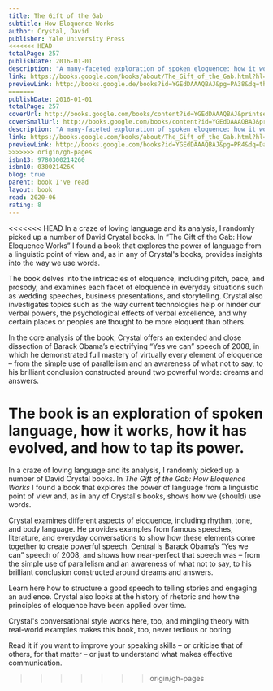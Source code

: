 ```yaml
---  
title: The Gift of the Gab  
subtitle: How Eloquence Works  
author: Crystal, David  
publisher: Yale University Press  
<<<<<<< HEAD
totalPage: 257  
publishDate: 2016-01-01  
description: "A many-faceted exploration of spoken eloquence: how it works, how it has evolved, and how to tap its remarkable power We all know eloquence when we hear it. But what exactly is it? And how might we gain more of it for ourselves? This entertaining and, yes, eloquent book illuminates the power of language from a linguistic point of view and provides fascinating insights into the way we use words. David Crystal, a world-renowned expert on the history and usage of the English language, probes the intricate workings of eloquence. His lively analysis encompasses everyday situations (wedding speeches, business presentations, storytelling) as well as the oratory of great public gatherings. Crystal focuses on the here and now of eloquent speaking--from pitch, pace, and prosody to jokes, appropriateness, and how to wield a microphone. He explains what is going on moment by moment and examines each facet of eloquence. He also investigates topics such as the way current technologies help or hinder our verbal powers, the psychological effects of verbal excellence, and why certain places or peoples are thought to be more eloquent than others. In the core analysis of the book, Crystal offers an extended and close dissection of Barack Obama's electrifying &quot;Yes we can&quot; speech of 2008, in which the president demonstrated full mastery of virtually every element of eloquence--from the simple use of parallelism and an awareness of what not to say, to his brilliant conclusion constructed around two powerful words: dreams and answers."  
link: https://books.google.com/books/about/The_Gift_of_the_Gab.html?hl=&id=YGEdDAAAQBAJ  
previewLink: http://books.google.de/books?id=YGEdDAAAQBAJ&pg=PA38&dq=the+gift+of+the+gab&hl=&as_pt=BOOKS&cd=1&source=gbs_api  
=======
publishDate: 2016-01-01  
totalPage: 257  
coverUrl: http://books.google.com/books/content?id=YGEdDAAAQBAJ&printsec=frontcover&img=1&zoom=1&edge=curl&source=gbs_api  
coverSmallUrl: http://books.google.com/books/content?id=YGEdDAAAQBAJ&printsec=frontcover&img=1&zoom=5&edge=curl&source=gbs_api  
description: "A many-faceted exploration of spoken eloquence: how it works, how it has evolved, and how to tap its remarkable power We all know eloquence when we hear it. But what exactly is it? And how might we gain more of it for ourselves? This entertaining and, yes, eloquent book illuminates the power of language from a linguistic point of view and provides fascinating insights into the way we use words. David Crystal, a world-renowned expert on the history and usage of the English language, probes the intricate workings of eloquence. His lively analysis encompasses everyday situations (wedding speeches, business presentations, storytelling) as well as the oratory of great public gatherings. Crystal focuses on the here and now of eloquent speaking--from pitch, pace, and prosody to jokes, appropriateness, and how to wield a microphone. He explains what is going on moment by moment and examines each facet of eloquence. He also investigates topics such as the way current technologies help or hinder our verbal powers, the psychological effects of verbal excellence, and why certain places or peoples are thought to be more eloquent than others. In the core analysis of the book, Crystal offers an extended and close dissection of Barack Obama's electrifying &quot;Yes we can&quot; speech of 2008, in which the president demonstrated full mastery of virtually every element of eloquence--from the simple use of parallelism and an awareness of what not to say, to his brilliant conclusion constructed around two powerful words: dreams and answers."  
link: https://books.google.com/books/about/The_Gift_of_the_Gab.html?hl=&id=YGEdDAAAQBAJ  
previewLink: http://books.google.com/books?id=YGEdDAAAQBAJ&pg=PR4&dq=David+Crystal,+The+Gift+of+the+Gab&hl=&as_pt=BOOKS&cd=2&source=gbs_api  
>>>>>>> origin/gh-pages
isbn13: 9780300214260  
isbn10: 030021426X  
blog: true  
parent: book I've read  
layout: book  
read: 2020-06  
rating: 8  
---  
```

  
<<<<<<< HEAD
In a craze of loving language and its analysis, I randomly picked up a number of David Crystal books.  In “The Gift of the Gab: How Eloquence Works” I found a book that explores the power of language from a linguistic point of view and, as in any of Crystal's books, provides insights into the way we use words.  
  
The book delves into the intricacies of eloquence, including pitch, pace, and prosody, and examines each facet of eloquence in everyday situations such as wedding speeches, business presentations, and storytelling. Crystal also investigates topics such as the way current technologies help or hinder our verbal powers, the psychological effects of verbal excellence, and why certain places or peoples are thought to be more eloquent than others.  
  
In the core analysis of the book, Crystal offers an extended and close dissection of Barack Obama’s electrifying “Yes we can” speech of 2008, in which he demonstrated full mastery of virtually every element of eloquence – from the simple use of parallelism and an awareness of what not to say, to his brilliant conclusion constructed around two powerful words: dreams and answers.   
  
The book is an exploration of spoken language, how it works, how it has evolved, and how to tap its power.
=======
In a craze of loving language and its analysis, I randomly picked up a number of David Crystal books.  In _The Gift of the Gab: How Eloquence Works_ I found a book that explores the power of language from a linguistic point of view and, as in any of Crystal's books, shows how we (should) use words.  
  
Crystal examines different aspects of eloquence, including rhythm, tone, and body language. He provides examples from famous speeches, literature, and everyday conversations to show how these elements come together to create powerful speech. Central is Barack Obama’s “Yes we can” speech of 2008, and shows how near-perfect that speech was – from the simple use of parallelism and an awareness of what not to say, to his brilliant conclusion constructed around dreams and answers.  
  
Learn here how to structure a good speech to telling stories and engaging an audience. Crystal also looks at the history of rhetoric and how the principles of eloquence have been applied over time.  
  
Crystal's conversational style works here, too, and mingling theory with real-world examples makes this book, too, never tedious or boring.  
  
Read it if you want to improve your speaking skills – or criticise that of others, for that matter – or just to understand what makes effective communication.
>>>>>>> origin/gh-pages
